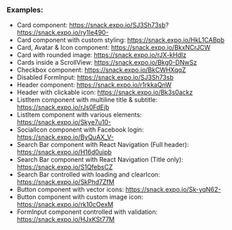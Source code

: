 
### Examples:

 - Card component: https://snack.expo.io/SJ3Sh73sb?
   https://snack.expo.io/ry1Ie490-
 - Card component with custom styling: https://snack.expo.io/HkL1CABpb
 - Card, Avatar & Icon component: https://snack.expo.io/BkxNCrJCW
 - Card with rounded image: https://snack.expo.io/rJX-kHdIz
 - Cards inside a ScrollView: https://snack.expo.io/Bkg0-DNwSz
 - Checkbox component: https://snack.expo.io/BkCWHXqqZ
 - Disabled FormInput: https://snack.expo.io/SJ3Sh73sb
 - Header component: https://snack.expo.io/r1rkkaQnW
 - Header with clickable icon: https://snack.expo.io/Bk3s0ackz
 - ListItem component with multiline title & subtitle:
   https://snack.expo.io/rJs0FdEjb
 - ListItem component with various elements:
   https://snack.expo.io/Skye7u10-
 - SocialIcon component with Facebook login:
   https://snack.expo.io/ByQuAX_V-
 - Search Bar component with React Navigation (Full header):
   https://snack.expo.io/H16d0uipb
 - Search Bar component with React Navigation (Title only):
   https://snack.expo.io/S1QfebsCZ
 - Search Bar controlled with loading and clearIcon:
   https://snack.expo.io/SkPhd7ZfM
 - Button component with vector icons: https://snack.expo.io/Sk-yqN62-
 - Button component with custom image icon:
   https://snack.expo.io/rk10cOexM
 - FormInput component controlled with validation:
   https://snack.expo.io/HJxKSt77M
